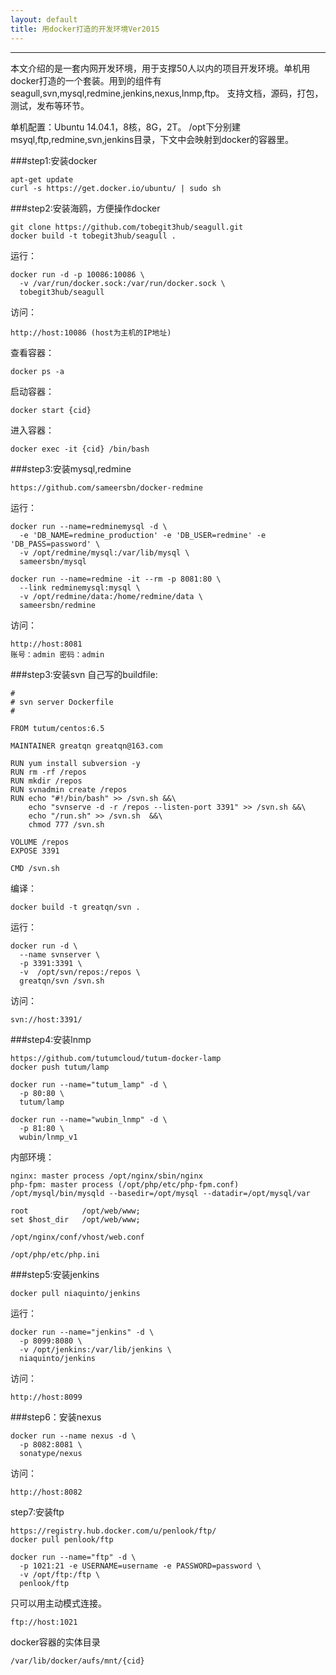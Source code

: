 ```yaml
---
layout: default
title: 用docker打造的开发环境Ver2015
---
```


---

本文介绍的是一套内网开发环境，用于支撑50人以内的项目开发环境。单机用docker打造的一个套装。用到的组件有seagull,svn,mysql,redmine,jenkins,nexus,lnmp,ftp。 支持文档，源码，打包，测试，发布等环节。

单机配置：Ubuntu 14.04.1，8核，8G，2T。
/opt下分别建msyql,ftp,redmine,svn,jenkins目录，下文中会映射到docker的容器里。

###step1:安装docker
```
apt-get update
curl -s https://get.docker.io/ubuntu/ | sudo sh
```
###step2:安装海鸥，方便操作docker
```
git clone https://github.com/tobegit3hub/seagull.git
docker build -t tobegit3hub/seagull .
```
运行：
```
docker run -d -p 10086:10086 \
  -v /var/run/docker.sock:/var/run/docker.sock \
  tobegit3hub/seagull
```
访问：
```
http://host:10086 (host为主机的IP地址)
```

查看容器：
```
docker ps -a
```
启动容器：
```
docker start {cid}
```

进入容器：
```
docker exec -it {cid} /bin/bash
```

###step3:安装mysql,redmine
```
https://github.com/sameersbn/docker-redmine
```

运行：
```
docker run --name=redminemysql -d \
  -e 'DB_NAME=redmine_production' -e 'DB_USER=redmine' -e 'DB_PASS=password' \
  -v /opt/redmine/mysql:/var/lib/mysql \
  sameersbn/mysql
```
```
docker run --name=redmine -it --rm -p 8081:80 \
  --link redminemysql:mysql \
  -v /opt/redmine/data:/home/redmine/data \
  sameersbn/redmine
```

访问：
```
http://host:8081 
账号：admin 密码：admin
```

###step3:安装svn
自己写的buildfile:
```
#
# svn server Dockerfile
#
 
FROM tutum/centos:6.5

MAINTAINER greatqn greatqn@163.com

RUN yum install subversion -y
RUN rm -rf /repos
RUN mkdir /repos 
RUN svnadmin create /repos
RUN echo "#!/bin/bash" >> /svn.sh &&\
    echo "svnserve -d -r /repos --listen-port 3391" >> /svn.sh &&\
    echo "/run.sh" >> /svn.sh  &&\
    chmod 777 /svn.sh

VOLUME /repos
EXPOSE 3391

CMD /svn.sh
```
编译：
```
docker build -t greatqn/svn .
```

运行：
```
docker run -d \
  --name svnserver \
  -p 3391:3391 \
  -v  /opt/svn/repos:/repos \
  greatqn/svn /svn.sh
```

访问：
```
svn://host:3391/
```

###step4:安装lnmp
```
https://github.com/tutumcloud/tutum-docker-lamp
docker push tutum/lamp
```

```
docker run --name="tutum_lamp" -d \
  -p 80:80 \
  tutum/lamp
```

```
docker run --name="wubin_lnmp" -d \
  -p 81:80 \
  wubin/lnmp_v1
```
内部环境：
```
nginx: master process /opt/nginx/sbin/nginx
php-fpm: master process (/opt/php/etc/php-fpm.conf)  
/opt/mysql/bin/mysqld --basedir=/opt/mysql --datadir=/opt/mysql/var

root            /opt/web/www;
set $host_dir   /opt/web/www;

/opt/nginx/conf/vhost/web.conf

/opt/php/etc/php.ini
```

###step5:安装jenkins
```
docker pull niaquinto/jenkins
```
运行：
```
docker run --name="jenkins" -d \
  -p 8099:8080 \
  -v /opt/jenkins:/var/lib/jenkins \
  niaquinto/jenkins
```
访问：
```
http://host:8099
```

###step6：安装nexus
```
docker run --name nexus -d \
  -p 8082:8081 \
  sonatype/nexus
```

访问：
```
http://host:8082
```

step7:安装ftp
```
https://registry.hub.docker.com/u/penlook/ftp/
docker pull penlook/ftp
```

```
docker run --name="ftp" -d \
  -p 1021:21 -e USERNAME=username -e PASSWORD=password \
  -v /opt/ftp:/ftp \
  penlook/ftp 
```

只可以用主动模式连接。
```
ftp://host:1021
```

docker容器的实体目录
```
/var/lib/docker/aufs/mnt/{cid}
```

